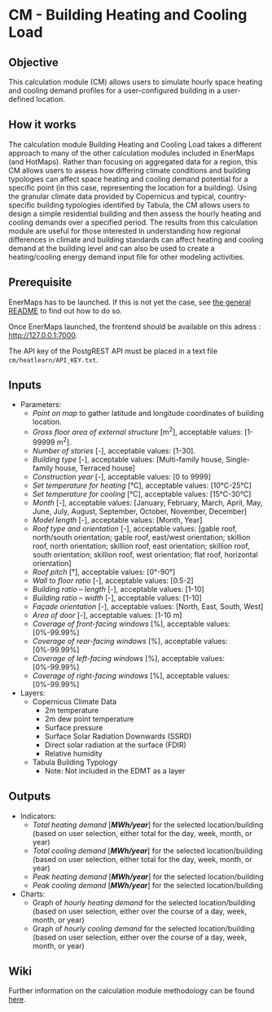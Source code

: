 # CM - Building Heating and Cooling Load


## Objective
This calculation module (CM) allows users to simulate hourly space heating and cooling demand profiles for a user-configured building in a user-defined location.


## How it works

The calculation module Building Heating and Cooling Load takes a different approach to many of the other calculation modules included in EnerMaps (and HotMaps). 
Rather than focusing on aggregated data for a region, this CM allows users to assess how differing climate conditions and building typologies can affect 
space heating and cooling demand potential for a specific point (in this case, representing the location for a building). 
Using the granular climate data provided by Copernicus and typical, country-specific building typologies identified by Tabula, 
the CM allows users to design a simple residential building and then assess the hourly heating and cooling demands over a specified period. 
The results from this calculation module are useful for those interested in understanding how regional differences in climate and building standards 
can affect heating and cooling demand at the building level and can also be used to create a heating/cooling energy demand input file for other modeling activities.

## Prerequisite

EnerMaps has to be launched.
If this is not yet the case, see [the general README](../../README.md) to find out how to do so.

Once EnerMaps launched, the frontend should be available on this adress : http://127.0.0.1:7000.

The API key of the PostgREST API must be placed in a text file `cm/heatlearn/API_KEY.txt`.

## Inputs

* Parameters:
  * *Point on map* to gather latitude and longitude coordinates of building location.
  *	*Gross floor area of external structure* [m<sup>2</sup>], acceptable values: [1-99999 m<sup>2</sup>].
  *	*Number of stories* [-], acceptable values: [1-30].
  *	*Building type* [-], acceptable values: [Multi-family house, Single-family house, Terraced house]
  *	*Construction year* [-], acceptable values: [0 to 9999]
  *	*Set temperature for heating* [°C], acceptable values: [10°C-25°C]
  *	*Set temperature for cooling* [°C], acceptable values: [15°C-30°C]
  *	*Month* [-], acceptable values: [January, February, March, April, May, June, July, August, September, October, November, December]
  *	*Model length* [-], acceptable values: [Month, Year]
  *	*Roof type and orientation* [-], acceptable values: [gable roof, north/south orientation; gable roof, east/west orientation; skillion roof, north orientation; skillion roof, east orientation; skillion roof, south orientation; skillion roof, west orientation; flat roof, horizontal orientation]
  *	*Roof pitch* [°], acceptable values: [0°-90°]
  *	*Wall to floor ratio* [-], acceptable values: [0.5-2]
  *	*Building ratio – length* [-], acceptable values: [1-10]
  *	*Building ratio – width* [-], acceptable values: [1-10]
  *	*Façade orientation* [-], acceptable values: [North, East, South, West]
  *	*Area of door* [-], acceptable values: [1-10 m]
  *	*Coverage of front-facing windows* [%], acceptable values: [0%-99.99%]
  *	*Coverage of rear-facing windows* [%], acceptable values: [0%-99.99%]
  *	*Coverage of left-facing windows* [%], acceptable values: [0%-99.99%]
  *	*Coverage of right-facing windows* [%], acceptable values: [0%-99.99%]
* Layers:
  * Copernicus Climate Data
      * 2m temperature
      *	2m dew point temperature
      *	Surface pressure
      *	Surface Solar Radiation Downwards (SSRD)
      *	Direct solar radiation at the surface (FDIR)
      *	Relative humidity
   * Tabula Building Typology
   		* Note: Not included in the EDMT as a layer

## Outputs

* Indicators:
  *	*Total heating demand* [_**MWh/year**_] for the selected location/building (based on user selection, either total for the day, week, month, or year)
  *	*Total cooling demand* [_**MWh/year**_] for the selected location/building (based on user selection, either total for the day, week, month, or year)
  *	*Peak heating demand* [_**MWh/year**_] for the selected location/building
  *	*Peak cooling demand* [_**MWh/year**_] for the selected location/building
* Charts:
  *	Graph of *hourly heating demand* for the selected location/building (based on user selection, either over the course of a day, week, month, or year)
  *	Graph of *hourly cooling demand* for the selected location/building (based on user selection, either over the course of a day, week, month, or year)


## Wiki

Further information on the calculation module methodology can be found [here](https://enermaps-wiki.herokuapp.com/en/CM%20Building%20Heat%20Load.md).